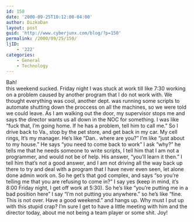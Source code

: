 ```yaml
---
id: 150
date: '2000-09-25T10:12:00-04:00'
author: DizkoDan
layout: post
guid: 'http://www.cyberjunx.com/blog/?p=150'
permalink: /2000/09/25/150/
ljID:
    - '222'
categories:
    - General
    - Technology
---
```


Bah!  
this weekend sucked. Friday night I was stuck at work till like 7:30 working on a problem caused by another program that I do not work with. We thought everything was cool, another dept. was running some scripts to automate shutting down the proccess on all the machines, so we were told we could leave. As I am walking out the door, my supervisor stops me and says the director wants us all down in the NOC for something. I was like “fuck that, I’m going home. If he has a problem, tell him to call me.” So I drive back to Va., stop by the pet store, and get back in my car. My cell rings, It’s my manager. He’s like “Dan.. where are you?” I’m like “just about to my house.” He says “you need to come back to work” I ask “why?” he tells me that he needs someone to write scripts, I tell him that I am not a programmer, and would not be of help. His answer, “you’ll learn it then.” I tell him that’s not a good answer, and I am not driving all the way back up there to try and deal with a program that I have never even seen, let alone done admin work on. So he get’s that god complex, and says “so you’re telling me that you are refusing to come in?” I say yes (keep in mind, it’s 8:00 Friday night, I get off work at 5:30). So he’s like “you’re putting me in a bad position here” I say “I’m not putting you anywhere.” so he’s like “fine. This is not over. Have a good weekend.” and hangs up. Why must I put up with this stupid crap? I’m sure I get to have a little meeting with him and the director today, about me not being a team player or some shit. Joy!